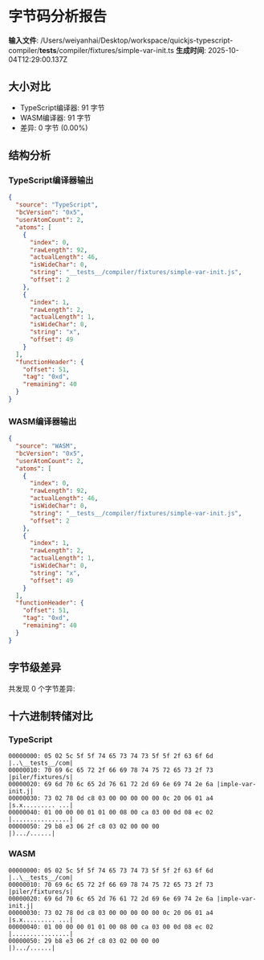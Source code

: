 # 字节码分析报告

**输入文件**: /Users/weiyanhai/Desktop/workspace/quickjs-typescript-compiler/__tests__/compiler/fixtures/simple-var-init.ts
**生成时间**: 2025-10-04T12:29:00.137Z

## 大小对比

- TypeScript编译器: 91 字节
- WASM编译器: 91 字节
- 差异: 0 字节 (0.00%)

## 结构分析

### TypeScript编译器输出
```json
{
  "source": "TypeScript",
  "bcVersion": "0x5",
  "userAtomCount": 2,
  "atoms": [
    {
      "index": 0,
      "rawLength": 92,
      "actualLength": 46,
      "isWideChar": 0,
      "string": "__tests__/compiler/fixtures/simple-var-init.js",
      "offset": 2
    },
    {
      "index": 1,
      "rawLength": 2,
      "actualLength": 1,
      "isWideChar": 0,
      "string": "x",
      "offset": 49
    }
  ],
  "functionHeader": {
    "offset": 51,
    "tag": "0xd",
    "remaining": 40
  }
}
```

### WASM编译器输出
```json
{
  "source": "WASM",
  "bcVersion": "0x5",
  "userAtomCount": 2,
  "atoms": [
    {
      "index": 0,
      "rawLength": 92,
      "actualLength": 46,
      "isWideChar": 0,
      "string": "__tests__/compiler/fixtures/simple-var-init.js",
      "offset": 2
    },
    {
      "index": 1,
      "rawLength": 2,
      "actualLength": 1,
      "isWideChar": 0,
      "string": "x",
      "offset": 49
    }
  ],
  "functionHeader": {
    "offset": 51,
    "tag": "0xd",
    "remaining": 40
  }
}
```

## 字节级差异

共发现 0 个字节差异:


## 十六进制转储对比

### TypeScript
```
00000000: 05 02 5c 5f 5f 74 65 73 74 73 5f 5f 2f 63 6f 6d |..\__tests__/com|
00000010: 70 69 6c 65 72 2f 66 69 78 74 75 72 65 73 2f 73 |piler/fixtures/s|
00000020: 69 6d 70 6c 65 2d 76 61 72 2d 69 6e 69 74 2e 6a |imple-var-init.j|
00000030: 73 02 78 0d c8 03 00 00 00 00 00 0c 20 06 01 a4 |s.x......... ...|
00000040: 01 00 00 00 01 01 00 08 00 ca 03 00 0d 08 ec 02 |................|
00000050: 29 b8 e3 06 2f c8 03 02 00 00 00                |).../......|
```

### WASM
```
00000000: 05 02 5c 5f 5f 74 65 73 74 73 5f 5f 2f 63 6f 6d |..\__tests__/com|
00000010: 70 69 6c 65 72 2f 66 69 78 74 75 72 65 73 2f 73 |piler/fixtures/s|
00000020: 69 6d 70 6c 65 2d 76 61 72 2d 69 6e 69 74 2e 6a |imple-var-init.j|
00000030: 73 02 78 0d c8 03 00 00 00 00 00 0c 20 06 01 a4 |s.x......... ...|
00000040: 01 00 00 00 01 01 00 08 00 ca 03 00 0d 08 ec 02 |................|
00000050: 29 b8 e3 06 2f c8 03 02 00 00 00                |).../......|
```